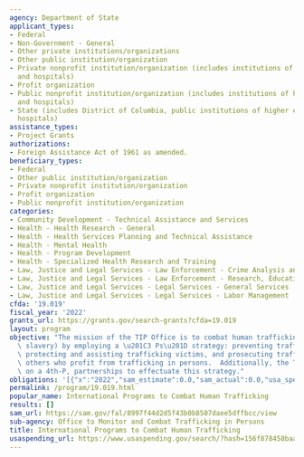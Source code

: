 ```yaml
---
agency: Department of State
applicant_types:
- Federal
- Non-Government - General
- Other private institutions/organizations
- Other public institution/organization
- Private nonprofit institution/organization (includes institutions of higher education
  and hospitals)
- Profit organization
- Public nonprofit institution/organization (includes institutions of higher education
  and hospitals)
- State (includes District of Columbia, public institutions of higher education and
  hospitals)
assistance_types:
- Project Grants
authorizations:
- Foreign Assistance Act of 1961 as amended.
beneficiary_types:
- Federal
- Other public institution/organization
- Private nonprofit institution/organization
- Profit organization
- Public nonprofit institution/organization
categories:
- Community Development - Technical Assistance and Services
- Health - Health Research - General
- Health - Health Services Planning and Technical Assistance
- Health - Mental Health
- Health - Program Development
- Health - Specialized Health Research and Training
- Law, Justice and Legal Services - Law Enforcement - Crime Analysis and Data
- Law, Justice and Legal Services - Law Enforcement - Research, Education, Training
- Law, Justice and Legal Services - Legal Services - General Services
- Law, Justice and Legal Services - Legal Services - Labor Management
cfda: '19.019'
fiscal_year: '2022'
grants_url: https://grants.gov/search-grants?cfda=19.019
layout: program
objective: "The mission of the TIP Office is to combat human trafficking (a/k/a modern\
  \ slavery) by employing a \u201C3 Ps\u201D strategy: preventing trafficking in persons,\
  \ protecting and assisting trafficking victims, and prosecuting traffickers and\
  \ others who profit from trafficking in persons.  Additionally, the TIP Office focuses\
  \ on a 4th-P, partnerships to effectuate this strategy."
obligations: '[{"x":"2022","sam_estimate":0.0,"sam_actual":0.0,"usa_spending_actual":63219027.61},{"x":"2023","sam_estimate":0.0,"sam_actual":0.0,"usa_spending_actual":35618139.06},{"x":"2024","sam_estimate":0.0,"sam_actual":0.0,"usa_spending_actual":0.0}]'
permalink: /program/19.019.html
popular_name: International Programs to Combat Human Trafficking
results: []
sam_url: https://sam.gov/fal/8997f44d2d5f43b0b8507daee5dffbcc/view
sub-agency: Office to Monitor and Combat Trafficking in Persons
title: International Programs to Combat Human Trafficking
usaspending_url: https://www.usaspending.gov/search/?hash=156f878458baa7f170457b727eb1e52b
---
```

